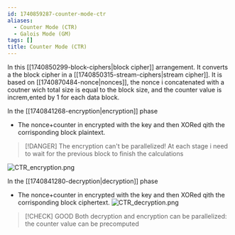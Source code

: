 ```yaml
---
id: 1740859287-counter-mode-ctr
aliases:
  - Counter Mode (CTR)
  - Galois Mode (GM)
tags: []
title: Counter Mode (CTR)
---
```



In this [[1740850299-block-ciphers|block cipher]] arrangement. It converts 
a the block cipher in a [[1740850315-stream-ciphers|stream cipher]].
It is based on [[1740870484-nonce|nonces]], the nonce i concatenated 
with a coutner wich total size is equal to the block size, 
and the counter value is increm,ented by 1 for each data block.

In the [[1740841268-encryption|encryption]] phase
 - The nonce+counter in encrypted with the key and then XORed qith the corrisponding 
 block plaintext.
> [!DANGER]
> The encryption can't be parallelized!
> At each stage i need to wait for the previous block to finish the calculations

![CTR_encryption.png](assets/imgs/CTR_encryption.png)

In the [[1740841280-decryption|decryption]] phase 
 - The nonce+counter in encrypted with the key and then XORed qith the corrisponding
 block ciphertext.
![CTR_decryption.png](assets/imgs/CTR_decryption.png)

> [!CHECK] GOOD
> Both decryption and encryption can be parallelized: the counter value can be precomputed


